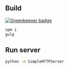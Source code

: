 ## Build

[![Greenkeeper badge](https://badges.greenkeeper.io/RodinJS/Rodin-Multiverse.svg?token=8d3595bbf2cbd44ffce046548a7496b874964a1f98138ac3572275258565908f)](https://greenkeeper.io/)

```sh
npm i
gulp
```

## Run server

```sh
python -m SimpleHTTPServer
```
